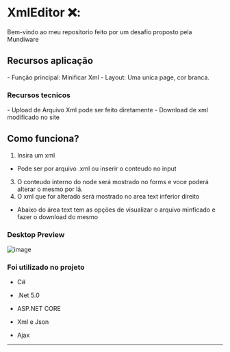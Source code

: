 # XmlEditor ❌:


Bem-vindo ao meu repositorio feito por um desafio proposto pela Mundiware



<h2>Recursos aplicação</h2>
- Função principal: Minificar Xml
- Layout: Uma unica page, cor branca.

<h3>Recursos tecnicos</h3>
- Upload de Arquivo Xml pode ser feito diretamente
- Download de xml modificado no site

<h2>Como funciona?</h2>


1. Insira um xml
  - Pode ser por arquivo .xml ou inserir o conteudo no input
3. O conteudo interno do node será mostrado no forms e voce poderá alterar o mesmo por lá.
4. O xml que for alterado será mostrado no area text inferior direito
  - Abaixo do área text tem as opções de visualizar o arquivo minficado e fazer o download do mesmo

### Desktop Preview

![image](https://user-images.githubusercontent.com/55301440/162000593-0d60bd35-2b5d-49ab-9573-54157457870e.png)



### Foi utilizado no projeto

- C#

- .Net 5.0

- ASP.NET CORE

- Xml e Json

- Ajax

<hr>
